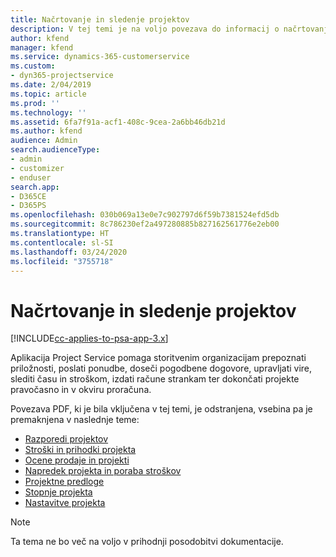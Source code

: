 ```yaml
---
title: Načrtovanje in sledenje projektov
description: V tej temi je na voljo povezava do informacij o načrtovanju in sledenju v aplikaciji Project Service Automation.
author: kfend
manager: kfend
ms.service: dynamics-365-customerservice
ms.custom:
- dyn365-projectservice
ms.date: 2/04/2019
ms.topic: article
ms.prod: ''
ms.technology: ''
ms.assetid: 6fa7f91a-acf1-408c-9cea-2a6bb46db21d
ms.author: kfend
audience: Admin
search.audienceType:
- admin
- customizer
- enduser
search.app:
- D365CE
- D365PS
ms.openlocfilehash: 030b069a13e0e7c902797d6f59b7381524efd5db
ms.sourcegitcommit: 8c786230ef2a497280885b827162561776e2eb00
ms.translationtype: HT
ms.contentlocale: sl-SI
ms.lasthandoff: 03/24/2020
ms.locfileid: "3755718"
---
```

# <a name="project-planning-and-tracking"></a>Načrtovanje in sledenje projektov

[!INCLUDE[cc-applies-to-psa-app-3.x](../../includes/cc-applies-to-psa-app-3x.md)]

Aplikacija Project Service pomaga storitvenim organizacijam prepoznati priložnosti, poslati ponudbe, doseči pogodbene dogovore, upravljati vire, slediti času in stroškom, izdati račune strankam ter dokončati projekte pravočasno in v okviru proračuna. 

Povezava PDF, ki je bila vključena v tej temi, je odstranjena, vsebina pa je premaknjena v naslednje teme:

- [Razporedi projektov](../project-creating.md)
- [Stroški in prihodki projekta](../project-estimating.md)
- [Ocene prodaje in projekti](../project-leveraging.md)
- [Napredek projekta in poraba stroškov](../project-tracking.md)
- [Projektne predloge](../project-templates.md)
- [Stopnje projekta](../project-stages.md)
- [Nastavitve projekta](../project-settings.md)

> [!NOTE]
> Ta tema ne bo več na voljo v prihodnji posodobitvi dokumentacije. 
